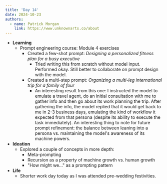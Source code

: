 ```yaml
---
title: 'Day 14'
date: 2024-10-23
authors:
  - name: Patrick Morgan
    link: https://www.unknownarts.co/about
---
```


- __Learning__
	- Prompt engineering course: Module 4 exercises
		- Created a few-shot prompt: _Designing a personalized fitness plan for a busy executive_
			- Tried writing this from scratch without model input. Performed okay. Still better to collaborate on prompt design with the model.
		- Created a multi-step prompt: _Organizing a multi-leg international trip for a family of four_
			- An interesting result from this one: I instructed the model to emulate a travel agent, do an initial consultation with me to gather info and then go about its work planning the trip. After gathering the info, the model replied that it would get back to me in 2-3 business days, emulating the kind of workflow it expected from that persona (despite its ability to execute the task immediately). An interesting thing to note for future prompt refinement: the balance between leaning into a persona vs. maintaining the model's awareness of its machine powers.
- __Ideation__
	- Explored a couple of concepts in more depth:
		- Meta-prompting
		- Recursion as a property of machine growth vs. human growth
		- "How might we..." as a prompting pattern
- __Life__
	- Shorter work day today as I was attended pre-wedding festivities.
